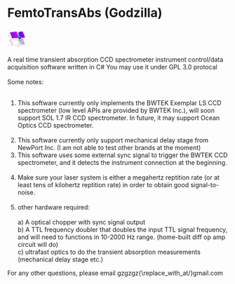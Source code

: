 # FemtoTransAbs (Godzilla)
<img src="spec.jpg" alt="Smiley face" height="42" width="42"><br> </br>
A real time transient absorption CCD spectrometer instrument control/data acquisition software written in C#
You may use it under GPL 3.0 protocal
<br> </br>
Some notes:<br> </br>
1) This software currently only implements the BWTEK Exemplar LS CCD spectrometer (low level APIs are provided by BWTEK Inc.), will soon support SOL 1.7 IR CCD spectrometer. In future, it may support Ocean Optics CCD spectrometer. <br> </br>
2) This software currently only support mechanical delay stage from NewPort Inc. (I am not able to test other brands at the moment)<br> 
3) This software uses some external sync signal to trigger the BWTEK CCD spectrometer, and it detects the instrument connection at the beginning.<br> </br>
4) Make sure your laser system is either a megahertz reptition rate (or at least tens of kilohertz reptition rate) in order to obtain good signal-to-noise.<br> </br>
5) other hardware required: <br>  
   a) A optical chopper with sync signal output<br>
   b) A TTL frequency doubler that doubles the input TTL signal frequency, and will need to functions in 10-2000 Hz range. (home-built diff op amp circuit will do)<br>
   c) ultrafast optics to do the transient absorption measurements (mechanical delay stage etc.)<br>

For any other questions, please email gzgzgz{\replace_with_at/}gmail.com
